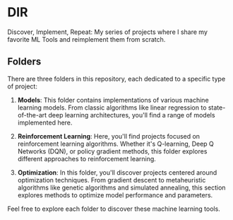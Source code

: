 # DIR

Discover, Implement, Repeat: My series of projects where I share my favorite ML Tools and reimplement them from scratch.

## Folders

There are three folders in this repository, each dedicated to a specific type of project:

1. **Models**: This folder contains implementations of various machine learning models. From classic algorithms like linear regression to state-of-the-art deep learning architectures, you'll find a range of models implemented here.

2. **Reinforcement Learning**: Here, you'll find projects focused on reinforcement learning algorithms. Whether it's Q-learning, Deep Q Networks (DQN), or policy gradient methods, this folder explores different approaches to reinforcement learning.

3. **Optimization**: In this folder, you'll discover projects centered around optimization techniques. From gradient descent to metaheuristic algorithms like genetic algorithms and simulated annealing, this section explores methods to optimize model performance and parameters.

Feel free to explore each folder to discover these machine learning tools.
